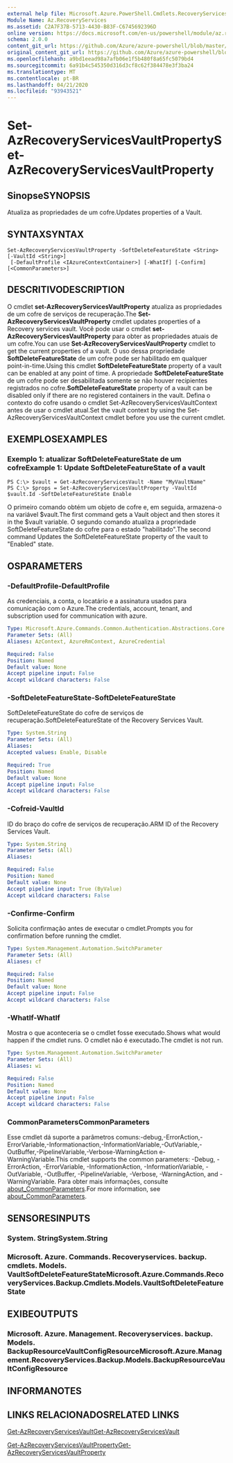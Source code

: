 ```yaml
---
external help file: Microsoft.Azure.PowerShell.Cmdlets.RecoveryServices.Backup.dll-Help.xml
Module Name: Az.RecoveryServices
ms.assetid: C2A7F37B-5713-4430-B83F-C6745692396D
online version: https://docs.microsoft.com/en-us/powershell/module/az.recoveryservices/set-azrecoveryservicesvaultproperty
schema: 2.0.0
content_git_url: https://github.com/Azure/azure-powershell/blob/master/src/RecoveryServices/RecoveryServices/help/Set-AzRecoveryServicesVaultProperty.md
original_content_git_url: https://github.com/Azure/azure-powershell/blob/master/src/RecoveryServices/RecoveryServices/help/Set-AzRecoveryServicesVaultProperty.md
ms.openlocfilehash: a9bd1eead98a7afb06e1f5b480f8a65fc5079bd4
ms.sourcegitcommit: 6a91b4c545350d316d3cf8c62f384478e3f3ba24
ms.translationtype: MT
ms.contentlocale: pt-BR
ms.lasthandoff: 04/21/2020
ms.locfileid: "93943521"
---
```

# <span data-ttu-id="80829-101">Set-AzRecoveryServicesVaultProperty</span><span class="sxs-lookup"><span data-stu-id="80829-101">Set-AzRecoveryServicesVaultProperty</span></span>

## <span data-ttu-id="80829-102">Sinopse</span><span class="sxs-lookup"><span data-stu-id="80829-102">SYNOPSIS</span></span>
<span data-ttu-id="80829-103">Atualiza as propriedades de um cofre.</span><span class="sxs-lookup"><span data-stu-id="80829-103">Updates properties of a Vault.</span></span>

## <span data-ttu-id="80829-104">SYNTAX</span><span class="sxs-lookup"><span data-stu-id="80829-104">SYNTAX</span></span>

```
Set-AzRecoveryServicesVaultProperty -SoftDeleteFeatureState <String> [-VaultId <String>]
 [-DefaultProfile <IAzureContextContainer>] [-WhatIf] [-Confirm] [<CommonParameters>]
```

## <span data-ttu-id="80829-105">DESCRITIVO</span><span class="sxs-lookup"><span data-stu-id="80829-105">DESCRIPTION</span></span>
<span data-ttu-id="80829-106">O cmdlet **set-AzRecoveryServicesVaultProperty** atualiza as propriedades de um cofre de serviços de recuperação.</span><span class="sxs-lookup"><span data-stu-id="80829-106">The **Set-AzRecoveryServicesVaultProperty** cmdlet updates properties of a Recovery services vault.</span></span>
<span data-ttu-id="80829-107">Você pode usar o cmdlet **set-AzRecoveryServicesVaultProperty** para obter as propriedades atuais de um cofre.</span><span class="sxs-lookup"><span data-stu-id="80829-107">You can use **Set-AzRecoveryServicesVaultProperty** cmdlet to get the current properties of a vault.</span></span>
<span data-ttu-id="80829-108">O uso dessa propriedade **SoftDeleteFeatureState** de um cofre pode ser habilitado em qualquer point-in-time.</span><span class="sxs-lookup"><span data-stu-id="80829-108">Using this cmdlet **SoftDeleteFeatureState** property of a vault can be enabled at any point of time.</span></span>
<span data-ttu-id="80829-109">A propriedade **SoftDeleteFeatureState** de um cofre pode ser desabilitada somente se não houver recipientes registrados no cofre.</span><span class="sxs-lookup"><span data-stu-id="80829-109">**SoftDeleteFeatureState** property of a vault can be disabled only if there are no registered containers in the vault.</span></span>
<span data-ttu-id="80829-110">Defina o contexto do cofre usando o cmdlet Set-AzRecoveryServicesVaultContext antes de usar o cmdlet atual.</span><span class="sxs-lookup"><span data-stu-id="80829-110">Set the vault context by using the Set-AzRecoveryServicesVaultContext cmdlet before you use the current cmdlet.</span></span>

## <span data-ttu-id="80829-111">EXEMPLOS</span><span class="sxs-lookup"><span data-stu-id="80829-111">EXAMPLES</span></span>

### <span data-ttu-id="80829-112">Exemplo 1: atualizar SoftDeleteFeatureState de um cofre</span><span class="sxs-lookup"><span data-stu-id="80829-112">Example 1: Update SoftDeleteFeatureState of a vault</span></span>
```
PS C:\> $vault = Get-AzRecoveryServicesVault -Name "MyVaultName"
PS C:\> $props = Set-AzRecoveryServicesVaultProperty -VaultId $vault.Id -SoftDeleteFeatureState Enable
```

<span data-ttu-id="80829-113">O primeiro comando obtém um objeto de cofre e, em seguida, armazena-o na variável $vault.</span><span class="sxs-lookup"><span data-stu-id="80829-113">The first command gets a Vault object and then stores it in the $vault variable.</span></span>
<span data-ttu-id="80829-114">O segundo comando atualiza a propriedade SoftDeleteFeatureState do cofre para o estado "habilitado".</span><span class="sxs-lookup"><span data-stu-id="80829-114">The second command Updates the SoftDeleteFeatureState property of the vault to "Enabled" state.</span></span>

## <span data-ttu-id="80829-115">OS</span><span class="sxs-lookup"><span data-stu-id="80829-115">PARAMETERS</span></span>

### <span data-ttu-id="80829-116">-DefaultProfile</span><span class="sxs-lookup"><span data-stu-id="80829-116">-DefaultProfile</span></span>
<span data-ttu-id="80829-117">As credenciais, a conta, o locatário e a assinatura usados para comunicação com o Azure.</span><span class="sxs-lookup"><span data-stu-id="80829-117">The credentials, account, tenant, and subscription used for communication with azure.</span></span>

```yaml
Type: Microsoft.Azure.Commands.Common.Authentication.Abstractions.Core.IAzureContextContainer
Parameter Sets: (All)
Aliases: AzContext, AzureRmContext, AzureCredential

Required: False
Position: Named
Default value: None
Accept pipeline input: False
Accept wildcard characters: False
```

### <span data-ttu-id="80829-118">-SoftDeleteFeatureState</span><span class="sxs-lookup"><span data-stu-id="80829-118">-SoftDeleteFeatureState</span></span>
<span data-ttu-id="80829-119">SoftDeleteFeatureState do cofre de serviços de recuperação.</span><span class="sxs-lookup"><span data-stu-id="80829-119">SoftDeleteFeatureState of the Recovery Services Vault.</span></span>

```yaml
Type: System.String
Parameter Sets: (All)
Aliases:
Accepted values: Enable, Disable

Required: True
Position: Named
Default value: None
Accept pipeline input: False
Accept wildcard characters: False
```

### <span data-ttu-id="80829-120">-Cofreid</span><span class="sxs-lookup"><span data-stu-id="80829-120">-VaultId</span></span>
<span data-ttu-id="80829-121">ID do braço do cofre de serviços de recuperação.</span><span class="sxs-lookup"><span data-stu-id="80829-121">ARM ID of the Recovery Services Vault.</span></span>

```yaml
Type: System.String
Parameter Sets: (All)
Aliases:

Required: False
Position: Named
Default value: None
Accept pipeline input: True (ByValue)
Accept wildcard characters: False
```

### <span data-ttu-id="80829-122">-Confirme</span><span class="sxs-lookup"><span data-stu-id="80829-122">-Confirm</span></span>
<span data-ttu-id="80829-123">Solicita confirmação antes de executar o cmdlet.</span><span class="sxs-lookup"><span data-stu-id="80829-123">Prompts you for confirmation before running the cmdlet.</span></span>

```yaml
Type: System.Management.Automation.SwitchParameter
Parameter Sets: (All)
Aliases: cf

Required: False
Position: Named
Default value: None
Accept pipeline input: False
Accept wildcard characters: False
```

### <span data-ttu-id="80829-124">-WhatIf</span><span class="sxs-lookup"><span data-stu-id="80829-124">-WhatIf</span></span>
<span data-ttu-id="80829-125">Mostra o que aconteceria se o cmdlet fosse executado.</span><span class="sxs-lookup"><span data-stu-id="80829-125">Shows what would happen if the cmdlet runs.</span></span> <span data-ttu-id="80829-126">O cmdlet não é executado.</span><span class="sxs-lookup"><span data-stu-id="80829-126">The cmdlet is not run.</span></span>

```yaml
Type: System.Management.Automation.SwitchParameter
Parameter Sets: (All)
Aliases: wi

Required: False
Position: Named
Default value: None
Accept pipeline input: False
Accept wildcard characters: False
```

### <span data-ttu-id="80829-127">CommonParameters</span><span class="sxs-lookup"><span data-stu-id="80829-127">CommonParameters</span></span>
<span data-ttu-id="80829-128">Esse cmdlet dá suporte a parâmetros comuns:-debug,-ErrorAction,-ErrorVariable,-Informationaction,-InformationVariable,-OutVariable,-OutBuffer,-PipelineVariable,-Verbose-WarningAction e-WarningVariable.</span><span class="sxs-lookup"><span data-stu-id="80829-128">This cmdlet supports the common parameters: -Debug, -ErrorAction, -ErrorVariable, -InformationAction, -InformationVariable, -OutVariable, -OutBuffer, -PipelineVariable, -Verbose, -WarningAction, and -WarningVariable.</span></span> <span data-ttu-id="80829-129">Para obter mais informações, consulte [about_CommonParameters](http://go.microsoft.com/fwlink/?LinkID=113216).</span><span class="sxs-lookup"><span data-stu-id="80829-129">For more information, see [about_CommonParameters](http://go.microsoft.com/fwlink/?LinkID=113216).</span></span>

## <span data-ttu-id="80829-130">SENSORES</span><span class="sxs-lookup"><span data-stu-id="80829-130">INPUTS</span></span>

### <span data-ttu-id="80829-131">System. String</span><span class="sxs-lookup"><span data-stu-id="80829-131">System.String</span></span>

### <span data-ttu-id="80829-132">Microsoft. Azure. Commands. Recoveryservices. backup. cmdlets. Models. VaultSoftDeleteFeatureState</span><span class="sxs-lookup"><span data-stu-id="80829-132">Microsoft.Azure.Commands.RecoveryServices.Backup.Cmdlets.Models.VaultSoftDeleteFeatureState</span></span>

## <span data-ttu-id="80829-133">EXIBE</span><span class="sxs-lookup"><span data-stu-id="80829-133">OUTPUTS</span></span>

### <span data-ttu-id="80829-134">Microsoft. Azure. Management. Recoveryservices. backup. Models. BackupResourceVaultConfigResource</span><span class="sxs-lookup"><span data-stu-id="80829-134">Microsoft.Azure.Management.RecoveryServices.Backup.Models.BackupResourceVaultConfigResource</span></span>

## <span data-ttu-id="80829-135">INFORMA</span><span class="sxs-lookup"><span data-stu-id="80829-135">NOTES</span></span>

## <span data-ttu-id="80829-136">LINKS RELACIONADOS</span><span class="sxs-lookup"><span data-stu-id="80829-136">RELATED LINKS</span></span>

[<span data-ttu-id="80829-137">Get-AzRecoveryServicesVault</span><span class="sxs-lookup"><span data-stu-id="80829-137">Get-AzRecoveryServicesVault</span></span>](./Get-AzRecoveryServicesVault.md)

[<span data-ttu-id="80829-138">Get-AzRecoveryServicesVaultProperty</span><span class="sxs-lookup"><span data-stu-id="80829-138">Get-AzRecoveryServicesVaultProperty</span></span>](./Get-AzRecoveryServicesVaultProperty.md)


